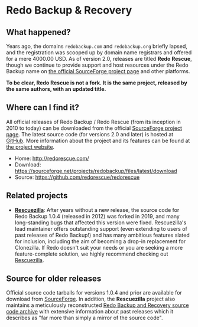 # Redo Backup & Recovery

## What happened?

Years ago, the domains `redobackup.com` and `redobackup.org` briefly lapsed, and the registration was scooped up by domain name registrars and offered for a mere 4000.00 USD. As of version 2.0, releases are titled **Redo Rescue**, though we continue to provide support and host resources under the Redo Backup name on [the official SourceForge project page](https://sourceforge.net/projects/redobackup/) and other platforms.

**To be clear, Redo Rescue is not a fork. It is the same project, released by the same authors, with an updated title.**

## Where can I find it?

All official releases of Redo Backup / Redo Rescue (from its inception in 2010 to today) can be downloaded from the official [SourceForge project page](https://sourceforge.net/projects/redobackup/files). The latest source code (for versions 2.0 and later) is hosted at [GitHub](https://github.com/redorescue/redorescue). More information about the project and its features can be found at [the project website](http://redorescue.com/).

* Home: http://redorescue.com/
* Download: https://sourceforge.net/projects/redobackup/files/latest/download
* Source: https://github.com/redorescue/redorescue

## Related projects

* **[Rescuezilla](https://github.com/rescuezilla/rescuezilla)**: After years without a new release, the source code for Redo Backup 1.0.4 (released in 2012) was forked in 2019, and many long-standing bugs that affected this version were fixed. Rescuezilla's lead maintainer offers outstanding support (even extending to users of past releases of Redo Backup!) and has many ambitious features slated for inclusion, including the aim of becoming a drop-in replacement for Clonezilla. If Redo doesn't suit your needs or you are seeking a more feature-complete solution, we highly recommend checking out [Rescuezilla](https://github.com/rescuezilla/rescuezilla).

## Source for older releases

Official source code tarballs for versions 1.0.4 and prior are available for download from [SourceForge](https://sourceforge.net/projects/redobackup/files). In addition, the **Rescuezilla** project also maintains a meticulously reconstructed [Redo Backup and Recovery source code archive](https://github.com/rescuezilla/redobackup) with extensive information about past releases which it describes as "far more than simply a mirror of the source code".
